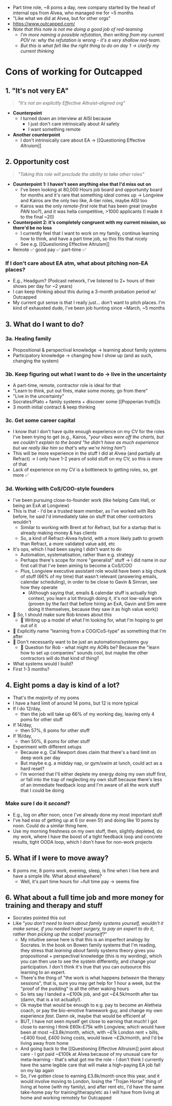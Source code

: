 - Part time role, ~8 poms a day, new company started by the head of internal ops from Alvea, who managed me for ~5 months
- "Like what we did at Alvea, but for other orgs"
- https://www.outcapped.com/
- *Note that this note is not me doing a good job of red-teaming*
	- *I'm more naming a possible refutation, then writing from my current POV re: why the refutation is wrong - it's a very shallow red-team.* 
	- *But this is what felt like the right thing to do on day 1 → clarify my current thinking*
# Cons of working for Outcapped
## 1. "It's not very EA"
> *"It's not an explicitly Effective Altruist-aligned org"*
- **Counterpoint** 
	- I turned down an interview at AISI because 
		- I just don't care intrinsically about AI safety
		- I want something remote
- **Another counterpoint** 
	- I don't intrinsically care about EA → [[Questioning Effective Altruism]]
## 2. Opportunity cost
> *"Taking this role will preclude the ability to take other roles"*
- **Counterpoint 1: I haven't seen anything else that I'd miss out on**
	- I've been looking at 80,000 Hours job board and opportunity board for months and it's rare that something *ideal* comes up → Longview and Kairos are the only two like, A-tier roles, maybe AISI too
	- Kairos was the only *remote-first* role that has been great (maybe PAN too?), and it was hella competitive, >1000 applicants (I made it to the final ~20)
- **Counterpoint 2: it's completely congruent with my current mission, so there'd be no loss**
	- I currently feel that I want to work on my family, continue learning how to think, and have a part time job, so this fits that nicely
	- See e.g. [[Questioning Effective Altruism]]
- Remote ✅ good pay ✅ part-time ✅
### If I don't care about EA atm, what about pitching non-EA places?
- E.g., Headgum? (Podcast network, I've listened to 2+ hours of their shows per day for ~2 years)
- I can keep thinking about this during a 3-month probation period w/ Outcapped
- My current gut sense is that I really just... don't want to pitch places. I'm kind of exhausted dude, I've been job hunting since ~March, ~5 months
## 3. What do I want to do?
### 3a. Healing family
- Propositional & perspectival knowledge → learning about family systems
- Participatory knowledge → changing how I show up (and as such, changing the system)
### 3b. Keep figuring out what I want to do → live in the uncertainty
- A part-time, remote, contractor role is ideal for that
- "Learn to think, put out fires, make some money, go from there"
- "Live in the uncertainty"
- Socrates/Plato + family systems + discover some [[Popperian truth]]s
- 3 month initial contract & keep thinking
### 3c. Get some career capital
- I know that I don't have quite enough experience on my CV for the roles I've been trying to get (e.g., Kairos, "*your vibes were off the charts, but we couldn't explain to the board "he didn't have as much experience but we really like him so that's why we're hiring him*")
- This will be more experience in the stuff I did at Alvea (and partially at Refract) → I only have 1-2 years of solid stuff on my CV, so this is more of that
- Lack of experience on my CV is a bottleneck to getting roles, so, get more ✅
### 3d. Working with CoS/COO-style founders
- I've been pursuing close-to-founder work (like helping Cate Hall, or being an ExA at Longview)
- This is that - I'd be a trusted team member, as I've worked with Rob before, he said I'd immediately take on stuff that other contractors wouldn't
	- Similar to working with Brent at for Refract, but for a startup that is already making money & has clients
	- So, a kind of Refract-Alvea hybrid, with a more likely path to growth than Refract, a more validated value add, etc
- It's ops, which I had been saying I didn't want to do
	- Automation, systematisation, rather than e.g. strategy
	- Perhaps there's scope for more "generalist" stuff → I did name in our first call that I've been aiming to become a CoS/COO
	- Plus, Longview executive assistant role would have been a big chunk of stuff (66% of my time) that wasn't relevant (answering emails, calendar scheduling), in order to be close to Gavin & Simran, see how they operate
		- (Although saying that, emails & calendar stuff is actually high context, you learn a lot through doing it, it's not low-value work (proven by the fact that before hiring an ExA, Gavin and Sim were doing it themselves, because they saw it as high value work))
- 🚨 So, I should make sure Rob knows about this
	- 🚨 Writing up a model of what I'm looking for, what I'm hoping to get out of it
- 🚨 Explicitly name "learning from a COO/CoS-type" as something that I'm after
- 🚨 Don't necessarily want to be just an automations/systems guy
	- 🚨 Question for Rob - what might my AORs be? Because the "learn how to set up companies" sounds cool, but maybe the other contractors will do that kind of thing?
- What systems would I build?
- First 1-3 months?
## 4. Eight poms a day is kind of a lot?
- That's the *majority* of my poms
- I have a hard limit of around 14 poms, but 12 is more typical
- If I do 12/day, 
	- then the job will take up 66% of my working day, leaving only 4 poms for other stuff
- If 14/day, 
	- then 57%, 6 poms for other stuff
- If 16/day, 
	- then 50%, 8 poms for other stuff
- Experiment with different setups
	- Because e.g. Cal Newport does claim that there's a hard limit on deep work per day
	- But maybe e.g. a midday nap, or gym/swim at lunch, could act as a hard reset?
	- I'm worried that I'll either deplete my energy doing my own stuff first, *or* fall into the trap of neglecting my own stuff because there's less of an immediate feedback loop and I'm aware of all the work stuff that I could be doing
### Make sure I do it *second*?
- E.g., log on after noon, once I've already done my most important stuff
- I've had eras of getting up at 6 (or even 5!) and doing like 10 poms by noon. Could do a similar thing here. 
- Use my morning freshness on my own stuff, then, slightly depleted, do my work, where I have the boost of a tight feedback loop and concrete results, tight OODA loop, which I don't have for non-work projects
## 5. What if I were to move away?
- 8 poms me, 8 poms work, evening, sleep, is fine when I live here and have a simple life. What about elsewhere?
	- Well, it's part time hours for ~full time pay → seems fine
## 6. What about a full time job and more money for training and therapy and stuff
- Socrates pointed this out
- Like "*you don't need to learn about family systems yourself, wouldn't it make sense, if you needed heart surgery, to pay an expert to do it, rather than picking up the scalpel yourself?*"
	- My intuitive sense here is that this is an imperfect analogy by Socrates. In the book on Bowen family systems that I'm reading, they stress that *learning* *about* family systems theory gives you propositional + perspectival knowledge (this is my wording), which you can then use to see the system differently, and change your participation. I don't think it's true that you can outsource this learning to an expert.
	- There's the thing of "the work is what happens *between* the therapy sessions", that is, sure you may get help for 1 hour a week, but the "proof of the pudding" is all the other waking hours
	- So lets say I landed a ~£100k job, and got ~£4.5k/month after tax (damn, that is a lot actually!).
	- Ok maybe that would be enough to e.g. pay to become an Aletheia coach, or pay the bio-emotive framework guy, and change my own experience *fast*. Damn ok, maybe that would be efficient af
	- BUT, I have not seen myself get close to earning that much! I got close to earning I think £60k-£75k with Longview, which would have been at most ~£3.8k/month, which, with ~£1k London rent + bills, ~£400 food, £400 living costs, would leave ~£2k/month, and I'd be living away from home
	- And going back to the [[Questioning Effective Altruism]] point about care - I got paid ~£100k at Alvea because of my unusual care for meta-learning - that's what got me the role - I don't think I currently have the same legible care that will make a high-paying EA job fall on my lap again
	- So, I've gotten close to earning £3.8k/month once this year, and it would involve moving to London, losing the "Trojan Horse" thing of living at home (with my family), and after rent etc, I'd have the same take-home pay for training/therapy/etc as I will have from living at home and working remotely for Outcapped